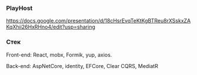 ### PlayHost

https://docs.google.com/presentation/d/18cHsrEvqTeKtKgBTReu8rXSskxZAKqXhii26HxRHno4/edit?usp=sharing

### Стек

Front-end: React, mobx, Formik, yup, axios.

Back-end: AspNetCore, identity, EFCore, Clear CQRS, MediatR
